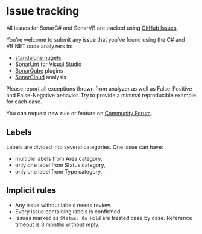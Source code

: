 # Issue tracking

All issues for SonarC\# and SonarVB are tracked using [GitHub Issues](https://github.com/SonarSource/sonar-dotnet/issues).

You're welcome to submit any issue that you've found using the C# and VB.NET code analyzers in:

* [standalone nugets](https://www.nuget.org/packages/SonarAnalyzer.CSharp/)
* [SonarLint for Visual Studio](https://www.sonarlint.org/visualstudio/)
* [SonarQube](https://www.sonarqube.org/) plugins 
* [SonarCloud](https://sonarcloud.io/about) analysis

Please report all exceptions thrown from analyzer as well as False-Positive and False-Negative behavior. Try to provide a minimal reproducible example for each case.

You can request new rule or feature on [Community Forum](https://community.sonarsource.com/).

## Labels

Labels are divided into several categories. One issue can have:

* multiple labels from Area category,
* only one label from Status category,
* only one label from Type category.

## Implicit rules

* Any issue without labels needs review.
* Every issue containing labels is confirmed.
* Issues marked as `Status: On Hold` are treated case by case. Reference timeout is 3 months without reply.